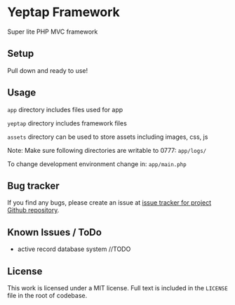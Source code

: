 # Yeptap Framework

Super lite PHP MVC framework


## Setup
Pull down and ready to use!

## Usage
`app` directory includes files used for app

`yeptap` directory includes framework files

`assets` directory can be used to store assets including images, css, js

Note: Make sure following directories are writable to 0777:
`app/logs/`

To change development environment change in:
`app/main.php`

## Bug tracker
If you find any bugs, please create an issue at [issue tracker for project Github repository](https://github.com/perminder-klair/yeptap-framework/issues).

## Known Issues / ToDo
* active record database system //TODO

## License
This work is licensed under a MIT license. Full text is included in the `LICENSE` file in the root of codebase.